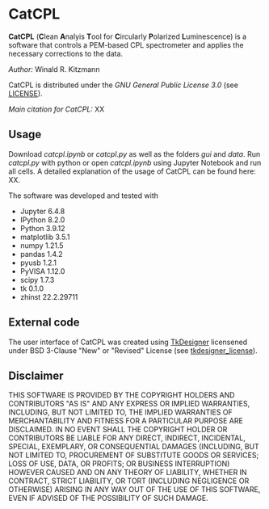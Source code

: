 # CatCPL
**CatCPL** (**C**lean **A**nalyis **T**ool for **C**ircularly **P**olarized **L**uminescence) is a software that controls a PEM-based CPL spectrometer and applies the necessary corrections to the data.

*Author:* Winald R. Kitzmann

CatCPL is distributed under the *GNU General Public License 3.0* (see [LICENSE](https://github.com/wkitzmann/CatCPL/blob/2761220d5292317031ec074c5b96f594c26bb899/LICENSE)).

*Main citation for CatCPL:* XX

## Usage

Download *catcpl.ipynb* or *catcpl.py* as well as the folders *gui* and *data*. Run *catcpl.py* with python or open *catcpl.ipynb* using Jupyter Notebook and run all cells. A detailed explanation of the usage of CatCPL can be found here: XX.

The software was developed and tested with
* Jupyter 6.4.8
* IPython 8.2.0
* Python 3.9.12
* matplotlib 3.5.1
* numpy 1.21.5
* pandas 1.4.2
* pyusb 1.2.1
* PyVISA 1.12.0
* scipy 1.7.3
* tk 0.1.0
* zhinst 22.2.29711


## External code

The user interface of CatCPL was created using [TkDesigner](https://github.com/ParthJadhav/Tkinter-Designer/) licensened under BSD 3-Clause "New" or "Revised" License (see [tkdesigner_license](https://github.com/wkitzmann/CatCPL/blob/2761220d5292317031ec074c5b96f594c26bb899/catcpl/gui/TKDesigner_LICENSE)).

## Disclaimer

THIS SOFTWARE IS PROVIDED BY THE COPYRIGHT HOLDERS AND CONTRIBUTORS "AS IS" AND ANY EXPRESS OR IMPLIED WARRANTIES, INCLUDING, BUT NOT LIMITED TO, THE IMPLIED WARRANTIES OF MERCHANTABILITY AND FITNESS FOR A PARTICULAR PURPOSE ARE DISCLAIMED. IN NO EVENT SHALL THE COPYRIGHT HOLDER OR CONTRIBUTORS BE LIABLE FOR ANY DIRECT, INDIRECT, INCIDENTAL, SPECIAL, EXEMPLARY, OR CONSEQUENTIAL DAMAGES (INCLUDING, BUT NOT LIMITED TO, PROCUREMENT OF SUBSTITUTE GOODS OR SERVICES; LOSS OF USE, DATA, OR PROFITS; OR BUSINESS INTERRUPTION) HOWEVER CAUSED AND ON ANY THEORY OF LIABILITY, WHETHER IN CONTRACT, STRICT LIABILITY, OR TORT (INCLUDING NEGLIGENCE OR OTHERWISE) ARISING IN ANY WAY OUT OF THE USE OF THIS SOFTWARE, EVEN IF ADVISED OF THE POSSIBILITY OF SUCH DAMAGE.
